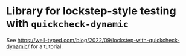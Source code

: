 # Library for lockstep-style testing with `quickcheck-dynamic`

See https://well-typed.com/blog/2022/09/lockstep-with-quickcheck-dynamic/
for a tutorial.